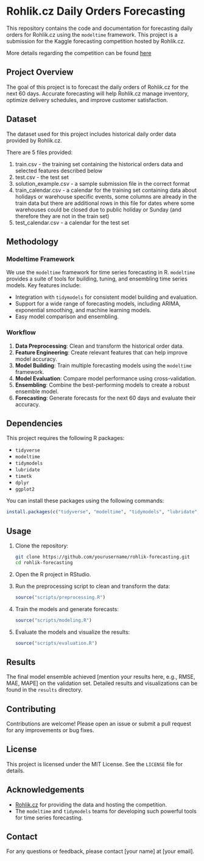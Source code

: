 
# Rohlik.cz Daily Orders Forecasting

This repository contains the code and documentation for forecasting daily orders for Rohlik.cz using the `modeltime` framework. This project is a submission for the Kaggle forecasting competition hosted by Rohlik.cz.

More details regarding the competition can be found [here](https://www.kaggle.com/competitions/rohlik-orders-forecasting-challenge)

## Project Overview

The goal of this project is to forecast the daily orders of Rohlik.cz for the next 60 days. Accurate forecasting will help Rohlik.cz manage inventory, optimize delivery schedules, and improve customer satisfaction.

## Dataset

The dataset used for this project includes historical daily order data provided by Rohlik.cz.

There are 5 files provided:
   1. train.csv - the training set containing the historical orders data and selected features described below
   2. test.csv - the test set
   3. solution_example.csv - a sample submission file in the correct format
   4. train_calendar.csv - a calendar for the training set containing data about holidays or warehouse specific events, some columns are already in the train data but there are additional rows in this file for dates where some warehouses could be closed due to public holiday or Sunday (and therefore they are not in the train set)
   5. test_calendar.csv - a calendar for the test set

## Methodology

### Modeltime Framework

We use the `modeltime` framework for time series forecasting in R. `modeltime` provides a suite of tools for building, tuning, and ensembling time series models. Key features include:

- Integration with `tidymodels` for consistent model building and evaluation.
- Support for a wide range of forecasting models, including ARIMA, exponential smoothing, and machine learning models.
- Easy model comparison and ensembling.

### Workflow

1. **Data Preprocessing**: Clean and transform the historical order data.
2. **Feature Engineering**: Create relevant features that can help improve model accuracy.
3. **Model Building**: Train multiple forecasting models using the `modeltime` framework.
4. **Model Evaluation**: Compare model performance using cross-validation.
5. **Ensembling**: Combine the best-performing models to create a robust ensemble model.
6. **Forecasting**: Generate forecasts for the next 60 days and evaluate their accuracy.

## Dependencies

This project requires the following R packages:

- `tidyverse`
- `modeltime`
- `tidymodels`
- `lubridate`
- `timetk`
- `dplyr`
- `ggplot2`

You can install these packages using the following commands:

```R
install.packages(c("tidyverse", "modeltime", "tidymodels", "lubridate", "timetk", "dplyr", "ggplot2"))
```

## Usage

1. Clone the repository:
   ```sh
   git clone https://github.com/yourusername/rohlik-forecasting.git
   cd rohlik-forecasting
   ```

2. Open the R project in RStudio.

3. Run the preprocessing script to clean and transform the data:
   ```R
   source("scripts/preprocessing.R")
   ```

4. Train the models and generate forecasts:
   ```R
   source("scripts/modeling.R")
   ```

5. Evaluate the models and visualize the results:
   ```R
   source("scripts/evaluation.R")
   ```

## Results

The final model ensemble achieved [mention your results here, e.g., RMSE, MAE, MAPE] on the validation set. Detailed results and visualizations can be found in the `results` directory.

## Contributing

Contributions are welcome! Please open an issue or submit a pull request for any improvements or bug fixes.

## License

This project is licensed under the MIT License. See the `LICENSE` file for details.

## Acknowledgements

- [Rohlik.cz](https://www.rohlik.cz) for providing the data and hosting the competition.
- The `modeltime` and `tidymodels` teams for developing such powerful tools for time series forecasting.

## Contact

For any questions or feedback, please contact [your name] at [your email].
